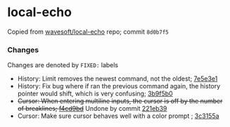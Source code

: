 # local-echo

Copied from [wavesoft/local-echo](https://github.com/wavesoft/local-echo) repo; commit `8d0b7f5`

### Changes

Changes are denoted by `FIXED:` labels

* History: Limit removes the newest command, not the oldest; [7e5e3e1](https://github.com/sandbox-bio/sandbox.bio/commit/7e5e3e1)
* History: Fix bug where if ran the previous command again, the history pointer would shift, which is very confusing; [3b9f5b0](https://github.com/sandbox-bio/sandbox.bio/commit/3b9f5b0)
* ~~Cursor: When entering multiline inputs, the cursor is off by the number of breaklines; [f4cd9bd](https://github.com/sandbox-bio/sandbox.bio/commit/f4cd9bd)~~ Undone by commit [221eb39](https://github.com/sandbox-bio/sandbox.bio/commit/221eb39)
* Cursor: Make sure cursor behaves well with a color prompt	; [3c3155a](https://github.com/sandbox-bio/sandbox.bio/commit/3c3155a)
